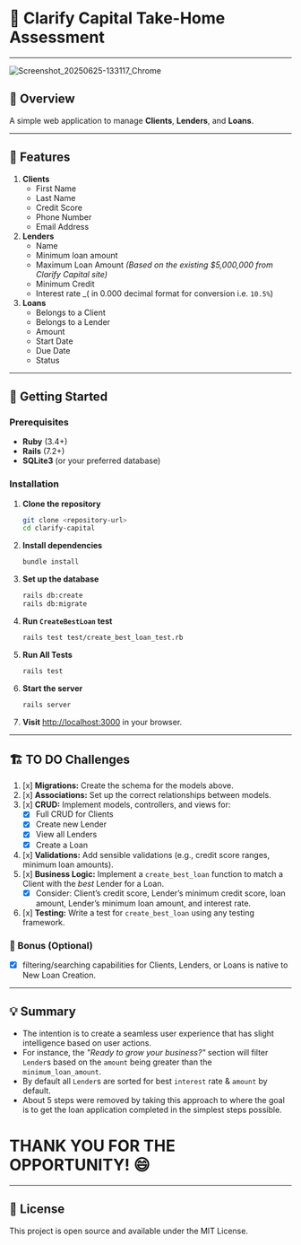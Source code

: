 # 🚀 Clarify Capital Take-Home Assessment

---
![Screenshot_20250625-133117_Chrome](https://github.com/user-attachments/assets/ff412392-eaa2-48c6-a832-a23544842c24)


## 📝 Overview

A simple web application to manage **Clients**, **Lenders**, and **Loans**.

---

## 🎯 Features

1. **Clients**
    - First Name
    - Last Name
    - Credit Score
    - Phone Number
    - Email Address
2. **Lenders**
    - Name
    - Minimum loan amount
    - Maximum Loan Amount _(Based on the existing $5,000,000 from Clarify Capital site)_
    - Minimum Credit
    - Interest rate _( in 0.000 decimal format for conversion i.e. `10.5%`)
3. **Loans**
    - Belongs to a Client
    - Belongs to a Lender
    - Amount
    - Start Date
    - Due Date
    - Status

---

## 🚦 Getting Started

### Prerequisites

- **Ruby** (3.4+)
- **Rails** (7.2+)
- **SQLite3** (or your preferred database)

### Installation

1. **Clone the repository**
    ```sh
    git clone <repository-url>
    cd clarify-capital
    ```

2. **Install dependencies**
    ```sh
    bundle install
    ```

3. **Set up the database**
    ```sh
    rails db:create
    rails db:migrate
    ```
4. **Run `CreateBestLoan` test**
    ```sh
    rails test test/create_best_loan_test.rb
    ```

5. **Run All Tests**
    ```sh
    rails test
    ```
6. **Start the server**
    ```sh
    rails server
    ```

7. **Visit** [http://localhost:3000](http://localhost:3000) in your browser.

---

## 🏗️ TO DO Challenges

1. [x] **Migrations:** Create the schema for the models above.
2. [x] **Associations:** Set up the correct relationships between models.
3. [x] **CRUD:** Implement models, controllers, and views for:
    - [x] Full CRUD for Clients
    - [x] Create new Lender
    - [x] View all Lenders
    - [x] Create a Loan
4. [x] **Validations:** Add sensible validations (e.g., credit score ranges, minimum loan amounts).
5. [x] **Business Logic:** Implement a `create_best_loan` function to match a Client with the *best* Lender for a Loan.
    - [x] Consider: Client’s credit score, Lender’s minimum credit score, loan amount, Lender’s minimum loan amount, and interest rate.
6. [x] **Testing:** Write a test for `create_best_loan` using any testing framework.

### 🌟 Bonus (Optional)

- [x] filtering/searching capabilities for Clients, Lenders, or Loans is native to New Loan Creation.

---

## 💡 Summary
  - The intention is to create a seamless user experience that has slight intelligence based on user actions.
  - For instance, the _"Ready to grow your business?"_ section will filter `Lender`s based on the `amount` being greater than the `minimum_loan_amount`.
  - By default all `Lender`s are sorted for best `interest` rate & `amount` by default.
  - About 5 steps were removed by taking this approach to where the goal is to get the loan application completed in the simplest steps possible.

# THANK YOU FOR THE OPPORTUNITY! :smile:

---

## 📝 License

This project is open source and available under the MIT License.
